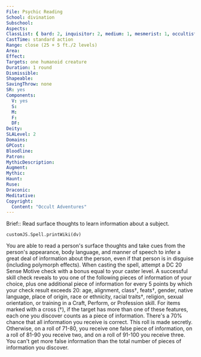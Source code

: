 ```yaml
---
File: Psychic Reading
School: divination
Subschool: 
Aspects: 
ClassList: { bard: 2, inquisitor: 2, medium: 1, mesmerist: 1, occultist: 1, psychic: 1, sorcerer: 2, wizard: 2, spiritualist: 1 }
CastTime: standard action
Range: close (25 + 5 ft./2 levels)
Area: 
Effect: 
Targets: one humanoid creature
Duration: 1 round
Dismissible: 
Shapeable: 
SavingThrow: none
SR: yes
Components:
  V: yes
  S: 
  M: 
  F: 
  DF: 
Deity: 
SLALevel: 2
Domains: 
GPCost: 
Bloodline: 
Patron: 
MythicDescription: 
Augment: 
Mythic: 
Haunt: 
Ruse: 
Draconic: 
Meditative: 
Copyright:
  Content: "Occult Adventures"
---
```

Brief:: Read surface thoughts to learn information about a subject.

```dataviewjs
customJS.Spell.printWiki(dv)
```

You are able to read a person's surface thoughts and take cues from the person's appearance, body language, and manner of speech to infer a great deal of information about the person, even if that person is in disguise (including polymorph effects). When casting the spell, attempt a DC 20 Sense Motive check with a bonus equal to your caster level. A successful skill check reveals to you one of the following pieces of information of your choice, plus one additional piece of information for every 5 points by which your check result exceeds 20: age, alignment, class&#8224;, feats&#8224;, gender, native language, place of origin, race or ethnicity, racial traits&#8224;, religion, sexual orientation, or training in a Craft, Perform, or Profession skill. For items marked with a cross (&#8224;), if the target has more than one of these features, each one you discover counts as a piece of information.  There's a 70% chance that all information you receive is correct. This roll is made secretly. Otherwise, on a roll of 71-80, you receive one false piece of information, on a roll of 81-90 you receive two, and on a roll of 91-100 you receive three. You can't get more false information than the total number of pieces of information you discover.

